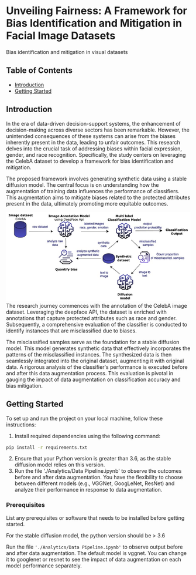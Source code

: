 # Unveiling Fairness: A Framework for Bias Identification and Mitigation in Facial Image Datasets

Bias identification and mitigation in visual datasets

## Table of Contents

- [Introduction](#introduction)
- [Getting Started](#getting-started)

## Introduction

In the era of data-driven decision-support systems, the enhancement of decision-making across diverse sectors has been remarkable. However, the unintended consequences of these systems can arise from the biases inherently present in the data, leading to unfair outcomes. This research delves into the crucial task of addressing biases within facial expression, gender, and race recognition. Specifically, the study centers on leveraging the CelebA dataset to develop a framework for bias identification and mitigation.

The proposed framework involves generating synthetic data using a stable diffusion model. The central focus is on understanding how the augmentation of training data influences the performance of classifiers. This augmentation aims to mitigate biases related to the protected attributes present in the data, ultimately promoting more equitable outcomes.

<div style="text-align: center;">
    <img src="./architecture.jpg" alt="Architecture" />
</div>
The research journey commences with the annotation of the CelebA image dataset. Leveraging the deepface API, the dataset is enriched with annotations that capture protected attributes such as race and gender. Subsequently, a comprehensive evaluation of the classifier is conducted to identify instances that are misclassified due to biases.

The misclassified samples serve as the foundation for a stable diffusion model. This model generates synthetic data that effectively incorporates the patterns of the misclassified instances. The synthesized data is then seamlessly integrated into the original dataset, augmenting it with original data. A rigorous analysis of the classifier's performance is executed before and after this data augmentation process. This evaluation is pivotal in gauging the impact of data augmentation on classification accuracy and bias mitigation.

## Getting Started

To set up and run the project on your local machine, follow these instructions:

1. Install required dependencies using the following command:

```bash
pip install -r requirements.txt
```
2. Ensure that your Python version is greater than 3.6, as the stable diffusion model relies on this version.
3. Run the file './Analytics/Data Pipeline.ipynb' to observe the outcomes before and after data augmentation. You have the flexibility to choose between different models (e.g., VGGNet, GoogLeNet, ResNet) and analyze their performance in response to data augmentation.


### Prerequisites

List any prerequisites or software that needs to be installed before getting started.

For the stable diffusion model, the python version should be > 3.6

Run the file  `'./Analytics/Data Pipeline.ipynb'` to observe output before and after data augmentation. The default model is vggnet. You can change it to googlenet or resnet to see the impact of data augmentation on each model performance separately.


